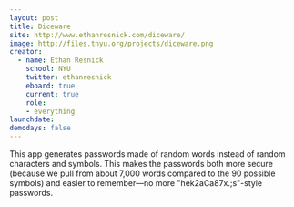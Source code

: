 ```yaml
---
layout: post
title: Diceware
site: http://www.ethanresnick.com/diceware/
image: http://files.tnyu.org/projects/diceware.png
creator: 
  - name: Ethan Resnick
    school: NYU
    twitter: ethanresnick
    eboard: true
    current: true
    role:
    - everything
launchdate:
demodays: false
---
```


This app generates passwords made of random words instead of random characters and symbols. This makes the passwords both more secure (because we pull from about 7,000 words compared to the 90 possible symbols) and easier to remember—no more "hek2aCa87x.;s"-style passwords. 
